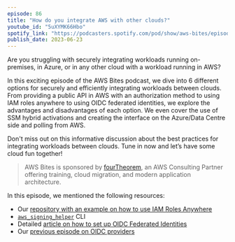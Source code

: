 ```yaml
---
episode: 86
title: "How do you integrate AWS with other clouds?"
youtube_id: "5uXYMK66Hbo"
spotify_link: "https://podcasters.spotify.com/pod/show/aws-bites/episodes/86--How-do-you-integrate-AWS-with-other-clouds-e25tjjm"
publish_date: 2023-06-23
---
```


Are you struggling with securely integrating workloads running on-premises, in Azure, or in any other cloud with a workload running in AWS? 

In this exciting episode of the AWS Bites podcast, we dive into 6 different options for securely and efficiently integrating workloads between clouds. From providing a public API in AWS with an authorization method to using IAM roles anywhere to using OIDC federated identities, we explore the advantages and disadvantages of each option. We even cover the use of SSM hybrid activations and creating the interface on the Azure/Data Centre side and polling from AWS.

Don't miss out on this informative discussion about the best practices for integrating workloads between clouds. Tune in now and let’s have some cloud fun together!


> AWS Bites is sponsored by [fourTheorem](https://fourtheorem.com/), an AWS Consulting Partner offering training, cloud migration, and modern application architecture.


In this episode, we mentioned the following resources:

- Our [repository with an example on how to use IAM Roles Anywhere](https://github.com/fourTheorem/iam-roles-anywhere-demo/)
- [`aws_signing_helper`](https://github.com/aws/rolesanywhere-credential-helper) CLI
- Detailed [article on how to set up OIDC Federated Identities](https://blog.identitydigest.com/azuread-access-aws/)
- Our [previous episode on OIDC providers](https://awsbites.com/45-what-s-the-magic-of-oidc-identity-providers/)
